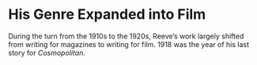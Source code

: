 # His Genre Expanded into Film 

During the turn from the 1910s to the 1920s, Reeve’s work largely shifted from writing for magazines to writing for film. 1918 was the year of his last story for <i>Cosmopolitan</i>.